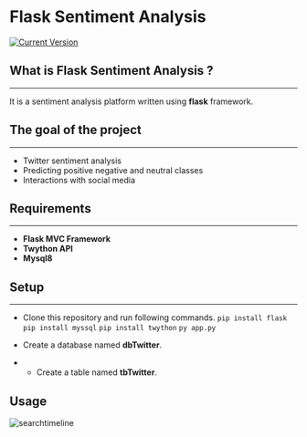 # Flask Sentiment Analysis
 [![Current Version](https://img.shields.io/badge/version-1.0-green.svg)](https://github.com/oguzcihan/Flask_Sentiment_Analysis)

## What is Flask Sentiment Analysis ?
---
It is a sentiment analysis platform written using **flask** framework.
## The goal of the project
---
* Twitter sentiment analysis
* Predicting positive negative and neutral classes
* Interactions with social media


## Requirements
---
* **Flask MVC Framework**
* **Twython API**
* **Mysql8**



## Setup
---
* Clone this repository and run following commands.
    `pip install flask`
    `pip install myssql`
    `pip install twython`
    `py app.py`
    
* Create a database named **dbTwitter**.
* * Create a table named **tbTwitter**.



## Usage
![searchtimeline](https://user-images.githubusercontent.com/52318129/114527966-3aefa500-9c51-11eb-804e-27c15e8fb503.gif)


